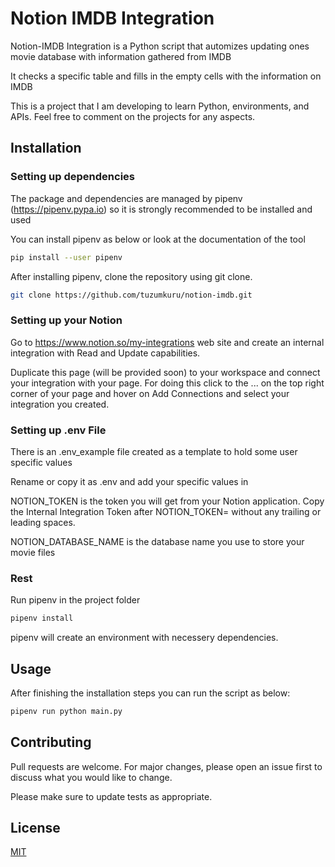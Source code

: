 # Notion IMDB Integration

Notion-IMDB Integration is a Python script that automizes updating ones movie database with information gathered from IMDB

It checks a specific table and fills in the empty cells with the information on IMDB

This is a project that I am developing to learn Python, environments, and APIs. Feel free to comment on the projects for any aspects. 

## Installation

### Setting up dependencies
The package and dependencies are managed by pipenv (https://pipenv.pypa.io) so it is strongly recommended to be installed and used

You can install pipenv as below or look at the documentation of the tool

```bash
pip install --user pipenv
```

After installing pipenv, clone the repository using git clone.

```bash
git clone https://github.com/tuzumkuru/notion-imdb.git
```

### Setting up your Notion
Go to https://www.notion.so/my-integrations web site and create an internal integration with Read and Update capabilities.

Duplicate this page (will be provided soon) to your workspace and connect your integration with your page.
For doing this click to the ... on the top right corner of your page and hover on Add Connections and select your integration you created. 


### Setting up .env File

There is an .env_example file created as a template to hold some user specific values

Rename or copy it as .env and add your specific values in

NOTION_TOKEN is the token you will get from your Notion application. Copy the Internal Integration Token after NOTION_TOKEN= without any trailing or leading spaces.

NOTION_DATABASE_NAME is the database name you use to store your movie files

### Rest

Run pipenv in the project folder

```bash
pipenv install
```

pipenv will create an environment with necessery dependencies.

## Usage
After finishing the installation steps you can run the script as below:

```bash
pipenv run python main.py
```

## Contributing

Pull requests are welcome. For major changes, please open an issue first
to discuss what you would like to change.

Please make sure to update tests as appropriate.

## License

[MIT](https://choosealicense.com/licenses/mit/)
